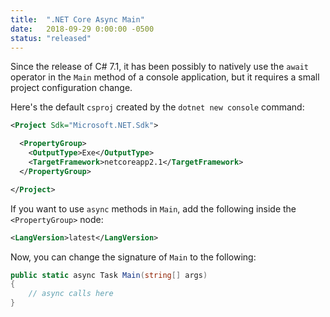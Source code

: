 ```yaml
---
title:  ".NET Core Async Main"
date:   2018-09-29 0:00:00 -0500
status: "released"
---
```


Since the release of C# 7.1, it has been possibly to natively use the `await` operator in the `Main` method of a console application, but it requires a small project configuration change.

Here's the default `csproj` created by the `dotnet new console` command:

```xml
<Project Sdk="Microsoft.NET.Sdk">

  <PropertyGroup>
    <OutputType>Exe</OutputType>
    <TargetFramework>netcoreapp2.1</TargetFramework>
  </PropertyGroup>

</Project>
```

If you want to use `async` methods in `Main`, add the following inside the `<PropertyGroup>` node:

```xml
<LangVersion>latest</LangVersion>
```

Now, you can change the signature of `Main` to the following:

```csharp
public static async Task Main(string[] args)
{
    // async calls here
}
```